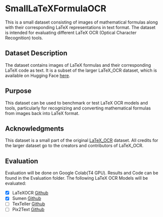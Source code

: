 # SmallLaTeXFormulaOCR

This is a small dataset consisting of images of mathematical formulas along with their corresponding LaTeX representations in text format. The dataset is intended for evaluating different LaTeX OCR (Optical Character Recognition) tools.

## Dataset Description

The dataset contains images of LaTeX formulas and their corresponding LaTeX code as text. It is a subset of the larger LaTeX_OCR dataset, which is available on Hugging Face [here](https://huggingface.co/datasets/linxy/LaTeX_OCR/viewer/default/train?p=4).

## Purpose

This dataset can be used to benchmark or test LaTeX OCR models and tools, particularly for recognizing and converting mathematical formulas from images back into LaTeX format.

## Acknowledgments

This dataset is a small part of the original [LaTeX_OCR](https://huggingface.co/datasets/linxy/LaTeX_OCR/viewer/default/train?p=4) dataset. All credits for the larger dataset go to the creators and contributors of LaTeX_OCR.

## Evaluation

Evaluation will be done on Google Colab(T4 GPU). Results and Code can be found in the Evaluation folder. 
The following LaTeX OCR Models will be evaluated:
- [X] LaTeXOCR [Github](https://github.com/lukas-blecher/LaTeX-OCR)
- [X] Sumen [Github](https://github.com/hoang-quoc-trung/sumen)
- [ ] TexTeller [Github](https://github.com/OleehyO/TexTeller/tree/main)
- [ ] Pix2Text [Github](https://github.com/breezedeus/pix2text)
